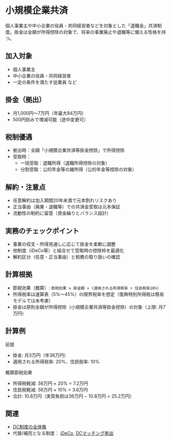 # 小規模企業共済

個人事業主や中小企業の役員・共同経営者などを対象とした「退職金」共済制度。掛金は全額が所得控除の対象で、将来の事業廃止や退職等に備える性格を持つ。

## 加入対象
- 個人事業主
- 中小企業の役員・共同経営者
- 一定の条件を満たす従業員 など

## 掛金（拠出）
- 月1,000円～7万円（年最大84万円）
- 500円刻みで増減可能（途中変更可）

## 税制優遇
- 拠出時：全額「小規模企業共済等掛金控除」で所得控除
- 受取時：
  - 一括受取：退職所得（退職所得控除の対象）
  - 分割受取：公的年金等の雑所得（公的年金等控除の対象）

## 解約・注意点
- 任意解約は加入期間20年未満で元本割れリスクあり
- 正当事由（廃業・退職等）での共済金受取は元本保証
- 流動性の制約に留意（資金繰りとバランス設計）

## 実務のチェックポイント
- 事業の収支・所得見通しに応じて掛金を柔軟に調整
- 他制度（iDeCo等）と組合せて受取時の控除枠を最適化
- 解約区分（任意・正当事由）と税務の取り扱いの確認

## 計算根拠
- 節税効果（概算）: `節税効果 ≒ 掛金額 × (適用される所得税率 + 住民税率10%)`
- 所得税率は速算表（5%〜45%）の限界税率を想定（復興特別所得税は簡易モデルでは未考慮）
- 掛金は原則全額が所得控除（小規模企業共済等掛金控除）の対象（上限: 月7万円）

## 計算例
前提
- 掛金: 月3万円（年36万円）
- 適用される所得税率: 20%、住民税率: 10%

概算節税効果
- 所得税軽減: 36万円 × 20% = 7.2万円
- 住民税軽減: 36万円 × 10% = 3.6万円
- 合計: 10.8万円（実質負担は36万円 − 10.8万円 = 25.2万円）

## 関連
- [DC制度の全体像](DC制度解説.md)
- 代替/補完となる制度： [iDeCo](個人型確定拠出年金_iDeCo.md), [DCマッチング拠出](DCマッチング拠出.md)

